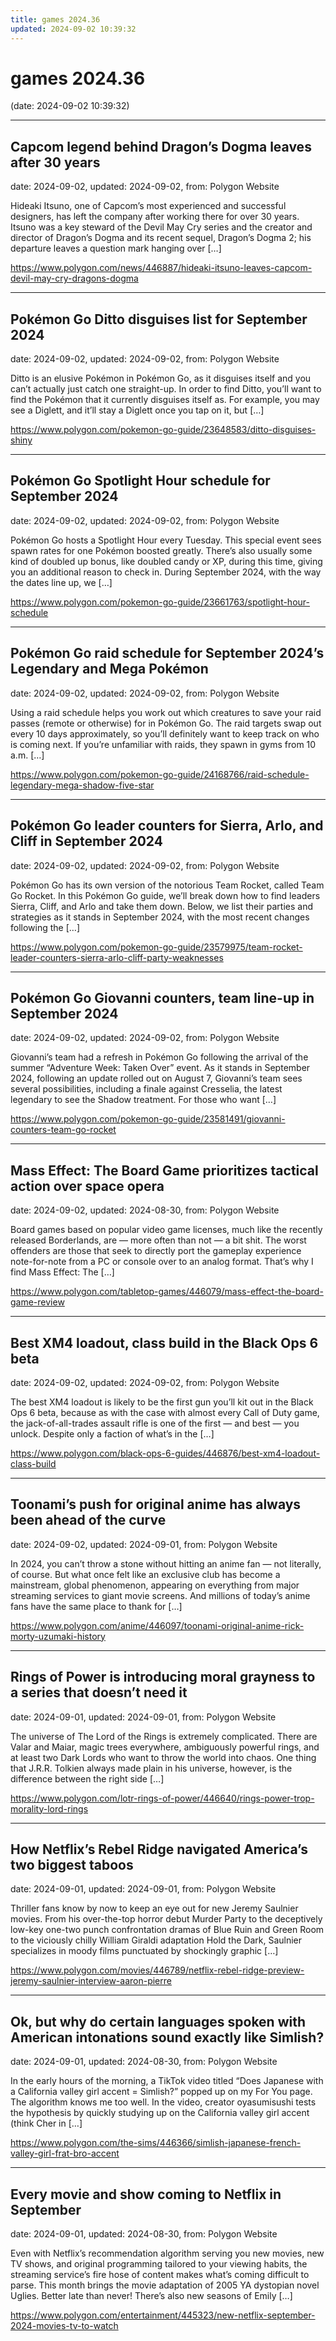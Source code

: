 ```yaml
---
title: games 2024.36
updated: 2024-09-02 10:39:32
---
```


# games 2024.36

(date: 2024-09-02 10:39:32)

---

## Capcom legend behind Dragon’s Dogma leaves after 30 years

date: 2024-09-02, updated: 2024-09-02, from: Polygon Website

Hideaki Itsuno, one of Capcom’s most experienced and successful designers, has left the company after working there for over 30 years. Itsuno was a key steward of the Devil May Cry series and the creator and director of Dragon’s Dogma and its recent sequel, Dragon’s Dogma 2; his departure leaves a question mark hanging over [&#8230;] 

<https://www.polygon.com/news/446887/hideaki-itsuno-leaves-capcom-devil-may-cry-dragons-dogma>

---

## Pokémon Go Ditto disguises list for September 2024

date: 2024-09-02, updated: 2024-09-02, from: Polygon Website

Ditto is an elusive Pokémon in Pokémon Go, as it disguises itself and you can’t actually just catch one straight-up. In order to find Ditto, you’ll want to find the Pokémon that it currently disguises itself as. For example, you may see a Diglett, and it’ll stay a Diglett once you tap on it, but [&#8230;] 

<https://www.polygon.com/pokemon-go-guide/23648583/ditto-disguises-shiny>

---

## Pokémon Go Spotlight Hour schedule for September 2024

date: 2024-09-02, updated: 2024-09-02, from: Polygon Website

Pokémon Go hosts a Spotlight Hour every Tuesday. This special event sees spawn rates for one Pokémon boosted greatly. There’s also usually some kind of doubled up bonus, like doubled candy or XP, during this time, giving you an additional reason to check in. During September 2024, with the way the dates line up, we [&#8230;] 

<https://www.polygon.com/pokemon-go-guide/23661763/spotlight-hour-schedule>

---

## Pokémon Go raid schedule for September 2024’s Legendary and Mega Pokémon

date: 2024-09-02, updated: 2024-09-02, from: Polygon Website

Using a raid schedule helps you work out which creatures to save your raid passes (remote or otherwise) for in Pokémon Go. The raid targets swap out every 10 days approximately, so you’ll definitely want to keep track on who is coming next. If you’re unfamiliar with raids, they spawn in gyms from 10 a.m. [&#8230;] 

<https://www.polygon.com/pokemon-go-guide/24168766/raid-schedule-legendary-mega-shadow-five-star>

---

## Pokémon Go leader counters for Sierra, Arlo, and Cliff in September 2024

date: 2024-09-02, updated: 2024-09-02, from: Polygon Website

Pokémon Go has its own version of the notorious Team Rocket, called Team Go Rocket. In this Pokémon Go guide, we’ll break down how to find leaders Sierra, Cliff, and Arlo and take them down. Below, we list their parties and strategies as it stands in September 2024, with the most recent changes following the [&#8230;] 

<https://www.polygon.com/pokemon-go-guide/23579975/team-rocket-leader-counters-sierra-arlo-cliff-party-weaknesses>

---

## Pokémon Go Giovanni counters, team line-up in September 2024

date: 2024-09-02, updated: 2024-09-02, from: Polygon Website

Giovanni’s team had a refresh in Pokémon Go following the arrival of the summer “Adventure Week: Taken Over” event. As it stands in September 2024, following an update rolled out on August 7, Giovanni’s team sees several possibilities, including a finale against Cresselia, the latest legendary to see the Shadow treatment. For those who want [&#8230;] 

<https://www.polygon.com/pokemon-go-guide/23581491/giovanni-counters-team-go-rocket>

---

## Mass Effect: The Board Game prioritizes tactical action over space opera

date: 2024-09-02, updated: 2024-08-30, from: Polygon Website

Board games based on popular video game licenses, much like the recently released Borderlands, are — more often than not — a bit shit. The worst offenders are those that seek to directly port the gameplay experience note-for-note from a PC or console over to an analog format. That’s why I find Mass Effect: The [&#8230;] 

<https://www.polygon.com/tabletop-games/446079/mass-effect-the-board-game-review>

---

## Best XM4 loadout, class build in the Black Ops 6 beta

date: 2024-09-02, updated: 2024-09-02, from: Polygon Website

The best XM4 loadout is likely to be the first gun you’ll kit out in the Black Ops 6 beta, because as with the case with almost every Call of Duty game, the jack-of-all-trades assault rifle is one of the first — and best — you unlock. Despite only a faction of what’s in the [&#8230;] 

<https://www.polygon.com/black-ops-6-guides/446876/best-xm4-loadout-class-build>

---

## Toonami’s push for original anime has always been ahead of the curve

date: 2024-09-02, updated: 2024-09-01, from: Polygon Website

In 2024, you can’t throw a stone without hitting an anime fan — not literally, of course. But what once felt like an exclusive club has become a mainstream, global phenomenon, appearing on everything from major streaming services to giant movie screens. And millions of today’s anime fans have the same place to thank for [&#8230;] 

<https://www.polygon.com/anime/446097/toonami-original-anime-rick-morty-uzumaki-history>

---

## Rings of Power is introducing moral grayness to a series that doesn’t need it

date: 2024-09-01, updated: 2024-09-01, from: Polygon Website

The universe of The Lord of the Rings is extremely complicated. There are Valar and Maiar, magic trees everywhere, ambiguously powerful rings, and at least two Dark Lords who want to throw the world into chaos. One thing that J.R.R. Tolkien always made plain in his universe, however, is the difference between the right side [&#8230;] 

<https://www.polygon.com/lotr-rings-of-power/446640/rings-power-trop-morality-lord-rings>

---

## How Netflix’s Rebel Ridge navigated America’s two biggest taboos

date: 2024-09-01, updated: 2024-09-01, from: Polygon Website

Thriller fans know by now to keep an eye out for new Jeremy Saulnier movies. From his over-the-top horror debut Murder Party to the deceptively low-key one-two punch confrontation dramas of Blue Ruin and Green Room to the viciously chilly William Giraldi adaptation Hold the Dark, Saulnier specializes in moody films punctuated by shockingly graphic [&#8230;] 

<https://www.polygon.com/movies/446789/netflix-rebel-ridge-preview-jeremy-saulnier-interview-aaron-pierre>

---

## Ok, but why do certain languages spoken with American intonations sound exactly like Simlish?

date: 2024-09-01, updated: 2024-08-30, from: Polygon Website

In the early hours of the morning, a TikTok video titled “Does Japanese with a California valley girl accent = Simlish?” popped up on my For You page. The algorithm knows me too well. In the video, creator oyasumisushi tests the hypothesis by quickly studying up on the California valley girl accent (think Cher in [&#8230;] 

<https://www.polygon.com/the-sims/446366/simlish-japanese-french-valley-girl-frat-bro-accent>

---

## Every movie and show coming to Netflix in September

date: 2024-09-01, updated: 2024-08-30, from: Polygon Website

Even with Netflix’s recommendation algorithm serving you new movies, new TV shows, and original programming tailored to your viewing habits, the streaming service’s fire hose of content makes what’s coming difficult to parse. This month brings the movie adaptation of 2005 YA dystopian novel Uglies. Better late than never! There’s also new seasons of Emily [&#8230;] 

<https://www.polygon.com/entertainment/445323/new-netflix-september-2024-movies-tv-to-watch>

